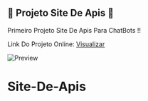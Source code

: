 ## 🔵 Projeto Site De Apis 🔵
Primeiro Projeto Site De Apis Para ChatBots !!

Link Do Projeto Online: [Visualizar](http://luc4rio.herokuapp.com)

![Preview](https://i.ibb.co/9h1kKD6/IMG-20210329-WA0727.jpg)
# Site-De-Apis
